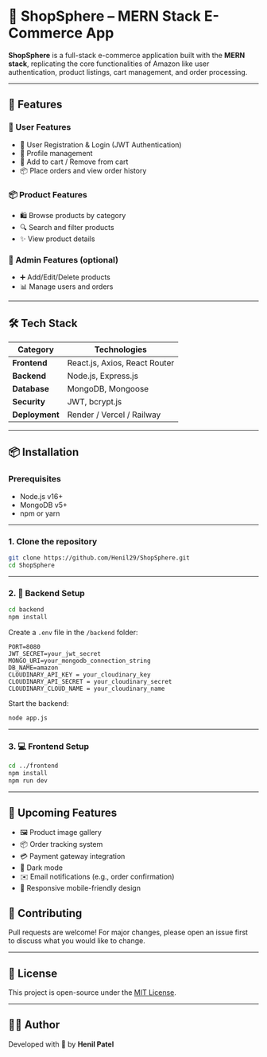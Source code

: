 # 🛒 ShopSphere – MERN Stack E-Commerce App

**ShopSphere** is a full-stack e-commerce application built with the **MERN stack**, replicating the core functionalities of Amazon like user authentication, product listings, cart management, and order processing.

---

## 🚀 Features

### 🧑 User Features
- 🔐 User Registration & Login (JWT Authentication)
- 👤 Profile management
- 🛒 Add to cart / Remove from cart
- 📦 Place orders and view order history

### 📦 Product Features
- 🛍️ Browse products by category
- 🔍 Search and filter products
- ✨ View product details

### 🔧 Admin Features (optional)
- ➕ Add/Edit/Delete products
- 📊 Manage users and orders

---

## 🛠 Tech Stack

| Category       | Technologies                          |
|----------------|---------------------------------------|
| **Frontend**   | React.js, Axios, React Router         |
| **Backend**    | Node.js, Express.js                   |
| **Database**   | MongoDB, Mongoose                     |
| **Security**   | JWT, bcrypt.js                        |
| **Deployment** | Render / Vercel / Railway             |

---

## 📦 Installation

### Prerequisites
- Node.js v16+
- MongoDB v5+
- npm or yarn

---

### 1. Clone the repository

```bash
git clone https://github.com/Henil29/ShopSphere.git
cd ShopSphere
```

---

### 2. 🔧 Backend Setup

```bash
cd backend
npm install
```

Create a `.env` file in the `/backend` folder:

```env
PORT=8080
JWT_SECRET=your_jwt_secret
MONGO_URI=your_mongodb_connection_string
DB_NAME=amazon
CLOUDINARY_API_KEY = your_cloudinary_key
CLOUDINARY_API_SECRET = your_cloudinary_secret
CLOUDINARY_CLOUD_NAME = your_cloudinary_name
```

Start the backend:

```bash
node app.js
```

---

### 3. 💻 Frontend Setup

```bash
cd ../frontend
npm install
npm run dev
```

---

## 🧠 Upcoming Features

- 🖼️ Product image gallery  
- 📦 Order tracking system  
- 💳 Payment gateway integration  
- 🌙 Dark mode  
- ✉️ Email notifications (e.g., order confirmation)  
- 📱 Responsive mobile-friendly design  

## 🤝 Contributing

Pull requests are welcome! For major changes, please open an issue first  
to discuss what you would like to change.

---

## 📄 License

This project is open-source under the [MIT License](LICENSE).

---

## 👨‍💻 Author

Developed with 💛 by **Henil Patel**
